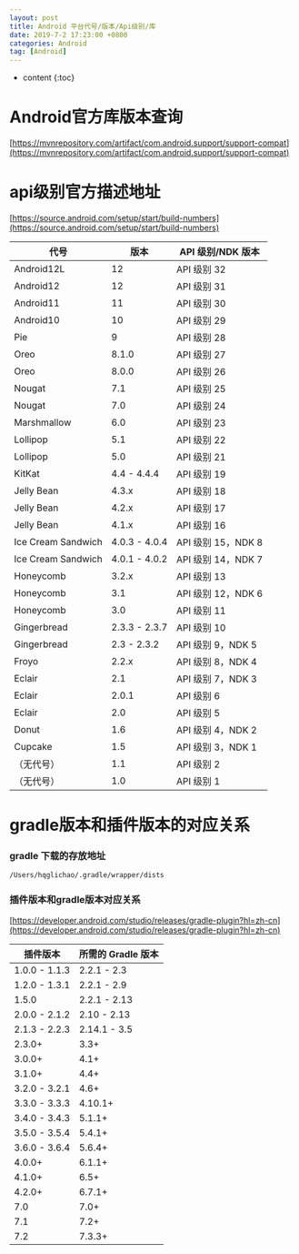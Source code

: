 ```yaml
---
layout: post
title: Android 平台代号/版本/Api级别/库
date: 2019-7-2 17:23:00 +0800
categories: Android
tag: [Android]
---
```


* content
{:toc}

Android官方库版本查询
=======================================
[https://mvnrepository.com/artifact/com.android.support/support-compat](https://mvnrepository.com/artifact/com.android.support/support-compat)  
  


api级别官方描述地址
=======================================
[https://source.android.com/setup/start/build-numbers](https://source.android.com/setup/start/build-numbers) 

| 代号               | 版本          | API 级别/NDK 版本  |
|--------------------|---------------|-------------------|
| Android12L         | 12            | API 级别 32        |  
| Android12          | 12            | API 级别 31        |  
| Android11          | 11            | API 级别 30        |  
| Android10          | 10            | API 级别 29        |  
| Pie                | 9             | API 级别 28        |  
| Oreo               | 8.1.0         | API 级别 27        |  
| Oreo               | 8.0.0         | API 级别 26        |  
| Nougat             | 7.1           | API 级别 25        |  
| Nougat             | 7.0           | API 级别 24        |  
| Marshmallow        | 6.0           | API 级别 23        |  
| Lollipop           | 5.1           | API 级别 22        |  
| Lollipop           | 5.0           | API 级别 21        |  
| KitKat             | 4.4 - 4.4.4   | API 级别 19        |  
| Jelly Bean         | 4.3.x         | API 级别 18        |  
| Jelly Bean         | 4.2.x         | API 级别 17        |  
| Jelly Bean         | 4.1.x         | API 级别 16        |  
| Ice Cream Sandwich | 4.0.3 - 4.0.4 | API 级别 15，NDK 8 |  
| Ice Cream Sandwich | 4.0.1 - 4.0.2 | API 级别 14，NDK 7 |  
| Honeycomb          | 3.2.x         | API 级别 13        |  
| Honeycomb          | 3.1           | API 级别 12，NDK 6 |  
| Honeycomb          | 3.0           | API 级别 11        |  
| Gingerbread        | 2.3.3 - 2.3.7 | API 级别 10        |  
| Gingerbread        | 2.3 - 2.3.2   | API 级别 9，NDK 5  |  
| Froyo              | 2.2.x         | API 级别 8，NDK 4  |  
| Eclair             | 2.1           | API 级别 7，NDK 3  |  
| Eclair             | 2.0.1         | API 级别 6         |  
| Eclair             | 2.0           | API 级别 5         |  
| Donut              | 1.6           | API 级别 4，NDK 2  |  
| Cupcake            | 1.5           | API 级别 3，NDK 1  |  
| （无代号）         | 1.1           | API 级别 2         |  
| （无代号）         | 1.0           | API 级别 1         |  

gradle版本和插件版本的对应关系
=======================================

### gradle 下载的存放地址
```
/Users/hqglichao/.gradle/wrapper/dists
```

### 插件版本和gradle版本对应关系
[https://developer.android.com/studio/releases/gradle-plugin?hl=zh-cn](https://developer.android.com/studio/releases/gradle-plugin?hl=zh-cn)  

| 插件版本      | 所需的 Gradle 版本 |
| ------------- | ------------------ |
| 1.0.0 - 1.1.3 | 2.2.1 - 2.3        |
| 1.2.0 - 1.3.1 | 2.2.1 - 2.9        |
| 1.5.0         | 2.2.1 - 2.13       |
| 2.0.0 - 2.1.2 | 2.10 - 2.13        |
| 2.1.3 - 2.2.3 | 2.14.1 - 3.5       |
| 2.3.0+        | 3.3+               |
| 3.0.0+        | 4.1+               |
| 3.1.0+        | 4.4+               |
| 3.2.0 - 3.2.1 | 4.6+               |
| 3.3.0 - 3.3.3 | 4.10.1+            |
| 3.4.0 - 3.4.3 | 5.1.1+             |
| 3.5.0 - 3.5.4 | 5.4.1+             |
| 3.6.0 - 3.6.4 | 5.6.4+             |
| 4.0.0+        | 6.1.1+             |
| 4.1.0+        | 6.5+               |
| 4.2.0+        | 6.7.1+             |
| 7.0           | 7.0+               |
| 7.1           | 7.2+               |
| 7.2           | 7.3.3+             |
